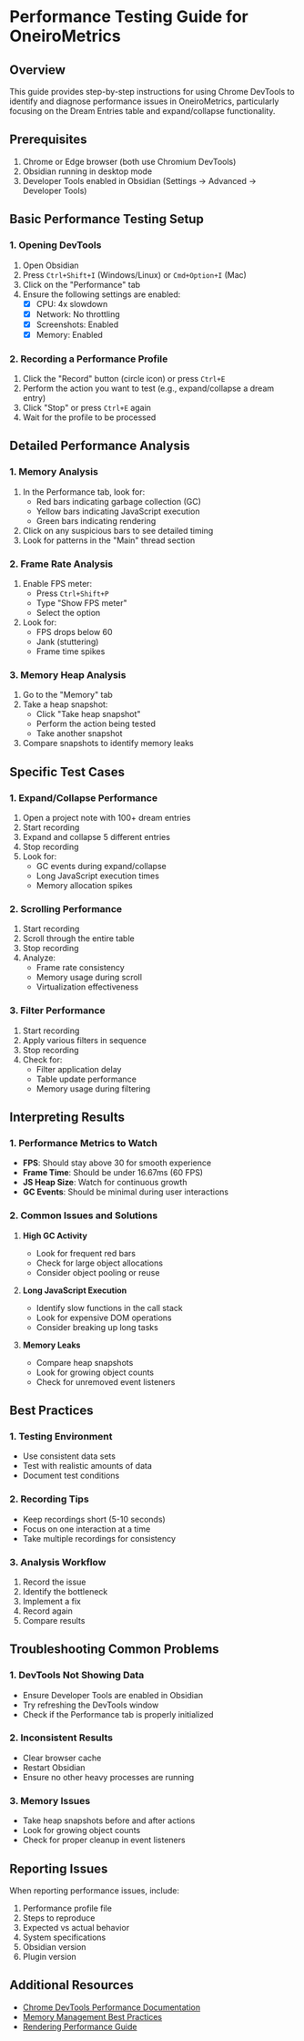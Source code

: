 # Performance Testing Guide for OneiroMetrics

## Overview
This guide provides step-by-step instructions for using Chrome DevTools to identify and diagnose performance issues in OneiroMetrics, particularly focusing on the Dream Entries table and expand/collapse functionality.

## Prerequisites
1. Chrome or Edge browser (both use Chromium DevTools)
2. Obsidian running in desktop mode
3. Developer Tools enabled in Obsidian (Settings → Advanced → Developer Tools)

## Basic Performance Testing Setup

### 1. Opening DevTools
1. Open Obsidian
2. Press `Ctrl+Shift+I` (Windows/Linux) or `Cmd+Option+I` (Mac)
3. Click on the "Performance" tab
4. Ensure the following settings are enabled:
   - [x] CPU: 4x slowdown
   - [x] Network: No throttling
   - [x] Screenshots: Enabled
   - [x] Memory: Enabled

### 2. Recording a Performance Profile
1. Click the "Record" button (circle icon) or press `Ctrl+E`
2. Perform the action you want to test (e.g., expand/collapse a dream entry)
3. Click "Stop" or press `Ctrl+E` again
4. Wait for the profile to be processed

## Detailed Performance Analysis

### 1. Memory Analysis
1. In the Performance tab, look for:
   - Red bars indicating garbage collection (GC)
   - Yellow bars indicating JavaScript execution
   - Green bars indicating rendering
2. Click on any suspicious bars to see detailed timing
3. Look for patterns in the "Main" thread section

### 2. Frame Rate Analysis
1. Enable FPS meter:
   - Press `Ctrl+Shift+P`
   - Type "Show FPS meter"
   - Select the option
2. Look for:
   - FPS drops below 60
   - Jank (stuttering)
   - Frame time spikes

### 3. Memory Heap Analysis
1. Go to the "Memory" tab
2. Take a heap snapshot:
   - Click "Take heap snapshot"
   - Perform the action being tested
   - Take another snapshot
3. Compare snapshots to identify memory leaks

## Specific Test Cases

### 1. Expand/Collapse Performance
1. Open a project note with 100+ dream entries
2. Start recording
3. Expand and collapse 5 different entries
4. Stop recording
5. Look for:
   - GC events during expand/collapse
   - Long JavaScript execution times
   - Memory allocation spikes

### 2. Scrolling Performance
1. Start recording
2. Scroll through the entire table
3. Stop recording
4. Analyze:
   - Frame rate consistency
   - Memory usage during scroll
   - Virtualization effectiveness

### 3. Filter Performance
1. Start recording
2. Apply various filters in sequence
3. Stop recording
4. Check for:
   - Filter application delay
   - Table update performance
   - Memory usage during filtering

## Interpreting Results

### 1. Performance Metrics to Watch
- **FPS**: Should stay above 30 for smooth experience
- **Frame Time**: Should be under 16.67ms (60 FPS)
- **JS Heap Size**: Watch for continuous growth
- **GC Events**: Should be minimal during user interactions

### 2. Common Issues and Solutions
1. **High GC Activity**
   - Look for frequent red bars
   - Check for large object allocations
   - Consider object pooling or reuse

2. **Long JavaScript Execution**
   - Identify slow functions in the call stack
   - Look for expensive DOM operations
   - Consider breaking up long tasks

3. **Memory Leaks**
   - Compare heap snapshots
   - Look for growing object counts
   - Check for unremoved event listeners

## Best Practices

### 1. Testing Environment
- Use consistent data sets
- Test with realistic amounts of data
- Document test conditions

### 2. Recording Tips
- Keep recordings short (5-10 seconds)
- Focus on one interaction at a time
- Take multiple recordings for consistency

### 3. Analysis Workflow
1. Record the issue
2. Identify the bottleneck
3. Implement a fix
4. Record again
5. Compare results

## Troubleshooting Common Problems

### 1. DevTools Not Showing Data
- Ensure Developer Tools are enabled in Obsidian
- Try refreshing the DevTools window
- Check if the Performance tab is properly initialized

### 2. Inconsistent Results
- Clear browser cache
- Restart Obsidian
- Ensure no other heavy processes are running

### 3. Memory Issues
- Take heap snapshots before and after actions
- Look for growing object counts
- Check for proper cleanup in event listeners

## Reporting Issues

When reporting performance issues, include:
1. Performance profile file
2. Steps to reproduce
3. Expected vs actual behavior
4. System specifications
5. Obsidian version
6. Plugin version

## Additional Resources
- [Chrome DevTools Performance Documentation](https://developer.chrome.com/docs/devtools/performance/)
- [Memory Management Best Practices](https://developer.chrome.com/docs/devtools/memory-problems/)
- [Rendering Performance Guide](https://developer.chrome.com/docs/devtools/rendering-performance/) 